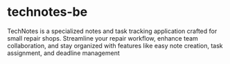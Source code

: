 # technotes-be
TechNotes is a specialized notes and task tracking application crafted for small repair shops. Streamline your repair workflow, enhance team collaboration, and stay organized with features like easy note creation, task assignment, and deadline management
